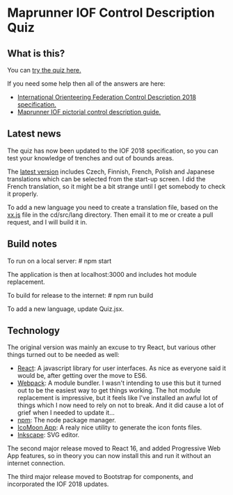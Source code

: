 # Maprunner IOF Control Description Quiz

## What is this?

You can [try the quiz here.](http://www.maprunner.co.uk/cd)

If you need some help then all of the answers are here:

* [International Orienteering Federation Control Description 2018 specification.](http://orienteering.org/wp-content/uploads/2010/12/control-description-a4-pages_copy.pdf)
* [Maprunner IOF pictorial control description guide.](https://www.maprunner.co.uk/iof-control-descriptions)

## Latest news
The quiz has now been updated to the IOF 2018 specification, so you can test your knowledge of trenches and out of bounds areas.

The [latest version](http://www.maprunner.co.uk/cd) includes Czech, Finnish, French, Polish and Japanese translations which can be selected from the start-up screen. I did the French translation, so it might be a bit strange until I get somebody to check it properly.

To add a new language you need to create a translation file, based on the [xx.js](https://github.com/Maprunner/cd/blob/master/app/lang/xx.js) file in the cd/src/lang directory. Then email it to me or create a pull request, and I will build it in.

## Build notes

To run on a local server: # npm start

The application is then at localhost:3000 and includes hot module replacement.

To build for release to the internet: # npm run build

To add a new language, update Quiz.jsx.

## Technology
The original version was mainly an excuse to try React, but various other things turned out to be needed as well:

* [React](https://facebook.github.io/react/index.html): A javascript library for user interfaces. As nice as
everyone said it would be, after getting over the move to ES6.
* [Webpack](https://webpack.github.io/): A module bundler. I wasn't intending to use this but it
turned out to be the easiest way to get things working. The hot module replacement is impressive, but it feels like I've installed
an awful lot of things which I now need to rely on not to break. And it did cause a lot of grief when I needed to update it...
* [npm](https://www.npmjs.com/): The node package manager.
* [IcoMoon App](https://icomoon.io/app/#/select): A realy nice utility to generate the icon fonts files.
* [Inkscape](https://inkscape.org/en/): SVG editor.

The second major release moved to React 16, and added Progressive Web App features, so in theory you can now install this and run it without an internet connection.

The third major release moved to Bootstrap for components, and incorporated the IOF 2018 updates.
